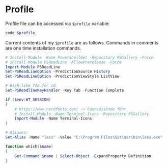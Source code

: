 # Profile

Profile file can be accessed via `$profile` variable:

```powershell
code $profile
```

Current contents of my `$profile` are as follows. Commands in comments are one time installation commands.

```powershell
# Install-Module -Name PowerShellGet -Repository PSGallery -Force
# Install-Module PSReadLine -AllowPrerelease -Force
Import-Module PSReadLine
Set-PSReadLineOption -PredictionSource History
Set-PSReadLineOption -PredictionViewStyle ListView

# Bash-like TAB for cd
Set-PSReadlineKeyHandler -Key Tab -Function Complete

if ($env:WT_SESSION)
{
    # https://www.nerdfonts.com/ -> CascadiaCode font
    # Install-Module -Name Terminal-Icons -Repository PSGallery
    Import-Module -Name Terminal-Icons
}

# Aliases:
Set-Alias -Name "less" -Value "C:\Program Files\Git\usr\bin\less.exe"

function which($name) 
{
    Get-Command $name | Select-Object -ExpandProperty Definition
}
```
